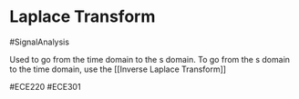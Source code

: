 # Laplace Transform
#SignalAnalysis 

Used to go from the time domain to the s domain. To go from the s domain to the time domain, use the [[Inverse Laplace Transform]]

#ECE220 #ECE301 